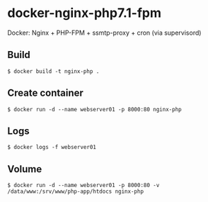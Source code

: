 # docker-nginx-php7.1-fpm
Docker: Nginx + PHP-FPM + ssmtp-proxy + cron (via supervisord)

## Build
```
$ docker build -t nginx-php .
```

## Create container
```
$ docker run -d --name webserver01 -p 8000:80 nginx-php
```

## Logs
```
$ docker logs -f webserver01
```

## Volume
```
$ docker run -d --name webserver01 -p 8000:80 -v /data/www:/srv/www/php-app/htdocs nginx-php
```
